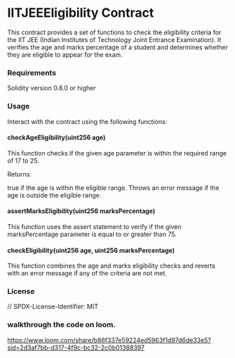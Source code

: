 # IITJEEEligibility Contract
This contract provides a set of functions to check the eligibility criteria for the IIT JEE (Indian Institutes of Technology Joint Entrance Examination). It verifies the age and marks percentage of a student and determines whether they are eligible to appear for the exam.
### Requirements
Solidity version 0.8.0 or higher
### Usage
Interact with the contract using the following functions:

#### checkAgeEligibility(uint256 age)
This function checks if the given age parameter is within the required range of 17 to 25.

Returns:

true if the age is within the eligible range.
Throws an error message if the age is outside the eligible range.

#### assertMarksEligibility(uint256 marksPercentage)

This function uses the assert statement to verify if the given marksPercentage parameter is equal to or greater than 75.

#### checkEligibility(uint256 age, uint256 marksPercentage)
This function combines the age and marks eligibility checks and reverts with an error message if any of the criteria are not met.

### License
// SPDX-License-Identifier: MIT

### walkthrough the code on loom.
https://www.loom.com/share/b86f337e59224ed5963f1d97d6de33e5?sid=2d3af7bb-d317-4f9c-bc32-2c0b01388397
